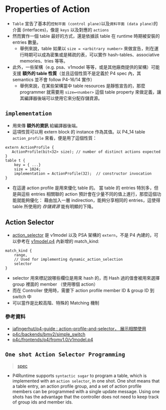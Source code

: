 # Properties of Action

* `Table` 宣告了基本的`控制平面 (control plane)`以及`資料平面 (data plane)`的介面 (interfaces)，像是 `keys` 以及對應的 `actions`
* 然而實作一個 table 最好的方式，還是依據該 table 在 runtime 時期被安裝的 entries 數量。
    * 舉例來說，table 如果以 `size = <arbitrary number>` 來做宣告，則在運行時期可以成為密集或是稀疏的表，可以實作 hash-tables、associative memories、tries 等等。
* 此外，一些架構（e.g. psa、v1model 等等，或是其他廠商提供的架構）可能支援 **額外的 table 性質**（並且這個性質不是定義於 P4 spec 內，其 semantics 並不會 follow P4-16/14 實作）
    * 舉例來說，在某些架構當中 table resources 是靜態宣告的，那麼 programmer 就需要用 `size=<number>` 這個 table property 來做定義，讓其編譯器後端可以使用它來分配存儲資源。

## `implementation`

* 用來傳 **額外的資訊** 給編譯器後端。
* 這項性質可以用 extern block 的 instance 作為其值。以 P4_14 table `action_profile` 來看，便是用了這個性質：
```p4
extern ActionProfile {
   ActionProfile(bit<32> size); // number of distinct actions expected
}
table t {
    key = { ...}
    size = 1024;
    implementation = ActionProfile(32);  // constructor invocation
}
```
* 在這邊 action profile 是用來優化 table 的。 當 table 的 entries 特別多，但是與這些 entries 相關聯的 action 預計會在少量不同的值上進行，那麼這個功能就能夠優化： 藉由加入一層 indirection，能夠分享相同的 entries，這使得 table 所使用的 *存儲資源* 能有明顯的下降。

## Action Selector

* [action_selector](https://github.com/p4lang/p4c/blob/master/p4include/v1model.p4#L140) 是 v1model 以及 PSA 架構的 `extern`，不是 P4 內建的，可以參考在 [v1model.p4](https://github.com/p4lang/p4c/blob/master/p4include/v1model.p4#L27) 內新增的 match_kind:
```p4
match_kind {
    range,
    // Used for implementing dynamic_action_selection
    selector
}
```

* selector 用來標記說哪些欄位是用來 hash 的，而 Hash 過的值會被用來選擇 group 裡面的 member （使用哪個 action）
* 而在 Controller 使用時，需要下 action profile member ID & group ID 到switch 中
* 可以當作是比較高階、特殊的 Matching 機制

### 參考資料
* [jafingerhut/p4-guide : action-profile-and-selector， 展示相關使用](https://github.com/jafingerhut/p4-guide/tree/master/action-profile-and-selector)
* [p4c/backends/bmv2/simple_switch](https://github.com/p4lang/p4c/blob/master/backends/bmv2/simple_switch/simpleSwitch.cpp)
* [p4c/frontends/p4/fromv1.0/v1model.p4](https://github.com/p4lang/p4c/blob/master/frontends/p4/fromv1.0/v1model.h)

## `One shot Action Selector Programming`

> [spec](https://s3-us-west-2.amazonaws.com/p4runtime/docs/v1.0.0-rc3/P4Runtime-Spec.html#sec-oneshot)

* P4Runtime supports `syntactic sugar` to program a table, which is implemented with an `action selector`, in one shot. One shot means that a table entry, an action profile group, and a set of action profile members can be programmed with a single update message. Using one shots has the advantage that the controller does not need to keep track of group ids and member ids.